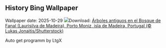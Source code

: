 ## History Bing Wallpaper
Wallpaper date: 2025-10-29
![](https://www.bing.com/th?id=OHR.FanalForest_ES-ES0574680440_UHD.jpg&w=1000)Download: [Árboles antiguos en el Bosque de Fanal (Laurisilva de Madeira), Porto Moniz, isla de Madeira, Portugal (© Lukas Jonaitis/Shutterstock)](https://www.bing.com/th?id=OHR.FanalForest_ES-ES0574680440_UHD.jpg)

Auto get programm by LtgX
